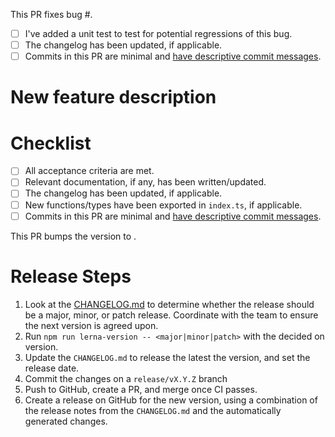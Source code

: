 <!-- When fixing a bug: -->

This PR fixes bug #.

- [ ] I've added a unit test to test for potential regressions of this bug.
- [ ] The changelog has been updated, if applicable.
- [ ] Commits in this PR are minimal and [have descriptive commit messages](https://chris.beams.io/posts/git-commit/).

<!-- When adding a new feature: -->

# New feature description

# Checklist

- [ ] All acceptance criteria are met.
- [ ] Relevant documentation, if any, has been written/updated.
- [ ] The changelog has been updated, if applicable.
- [ ] New functions/types have been exported in `index.ts`, if applicable.
- [ ] Commits in this PR are minimal and [have descriptive commit messages](https://chris.beams.io/posts/git-commit/).

<!-- When cutting a release: -->

This PR bumps the version to <version number>.

# Release Steps

1. Look at the [CHANGELOG.md](../CHANGELOG.md) to determine whether the release should be a major, minor, or patch release. Coordinate with the team to ensure the next version is agreed upon.
2. Run `npm run lerna-version -- <major|minor|patch>` with the decided on version.
3. Update the `CHANGELOG.md` to release the latest the version, and set the release date.
4. Commit the changes on a `release/vX.Y.Z` branch
5. Push to GitHub, create a PR, and merge once CI passes.
6. Create a release on GitHub for the new version, using a combination of the release notes from the `CHANGELOG.md` and the automatically generated changes.
